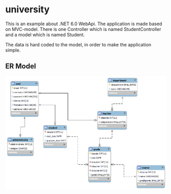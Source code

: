 # university
This is an example about .NET 6.0 WebApi. The application is made based on MVC-model. There is one Controller which is named StudentController and a model which is named Student.

The data is hard coded to the model, in order to make the application simple.

## ER Model
<img src="er_model.png">